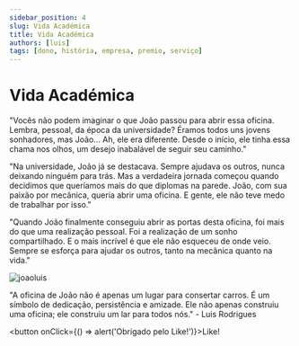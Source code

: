 ```yaml
---
sidebar_position: 4
slug: Vida Académica
title: Vida Académica
authors: [luis]
tags: [dono, história, empresa, premio, serviço]
---
```


# Vida Académica

"Vocês não podem imaginar o que João passou para abrir essa oficina. Lembra, pessoal, da época da universidade? Éramos todos uns jovens sonhadores, mas João... Ah, ele era diferente. Desde o início, ele tinha essa chama nos olhos, um desejo inabalável de seguir seu caminho."

"Na universidade, João já se destacava. Sempre ajudava os outros, nunca deixando ninguém para trás. Mas a verdadeira jornada começou quando decidimos que queríamos mais do que diplomas na parede. João, com sua paixão por mecânica, queria abrir uma oficina. E gente, ele não teve medo de trabalhar por isso."

"Quando João finalmente conseguiu abrir as portas desta oficina, foi mais do que uma realização pessoal. Foi a realização de um sonho compartilhado. E o mais incrível é que ele não esqueceu de onde veio. Sempre se esforça para ajudar os outros, tanto na mecânica quanto na vida."

![joaoluis](https://cdn.discordapp.com/attachments/1049372613945851975/1189642155443109958/CEOeExe.png?ex=659ee798&is=658c7298&hm=d330909ecc65899d7cb77c73d0c8e680fe8e8db19291bb80af9154ffd9ea20b0&)

"A oficina de João não é apenas um lugar para consertar carros. É um símbolo de dedicação, persistência e amizade. Ele não apenas construiu uma oficina; ele construiu um lar para todos nós." - Luis Rodrigues

<button onClick={() => alert('Obrigado pelo Like!')}>Like!</button>